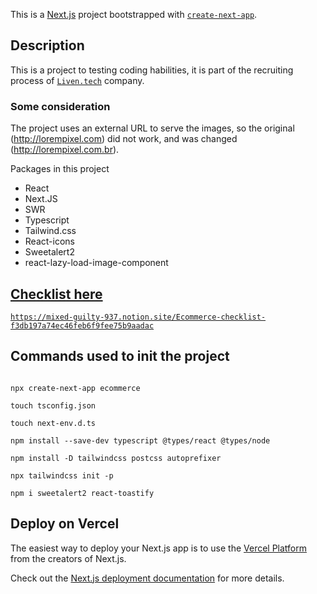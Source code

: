 This is a [Next.js](https://nextjs.org/) project bootstrapped with [`create-next-app`](https://github.com/vercel/next.js/tree/canary/packages/create-next-app).

## Description

This is a project to testing coding habilities, it is part of the recruiting process of [`Liven.tech`](https://liven.tech) company.

### Some consideration

The project uses an external URL to serve the images, so the original (http://lorempixel.com) did not work, and was changed (http://lorempixel.com.br).


Packages in this project

* React
* Next.JS
* SWR
* Typescript
* Tailwind.css
* React-icons
* Sweetalert2
* react-lazy-load-image-component

## [Checklist here](https://mixed-guilty-937.notion.site/Ecommerce-checklist-f3db197a74ec46feb6f9fee75b9aadac)

[`https://mixed-guilty-937.notion.site/Ecommerce-checklist-f3db197a74ec46feb6f9fee75b9aadac`](https://mixed-guilty-937.notion.site/Ecommerce-checklist-f3db197a74ec46feb6f9fee75b9aadac)

## Commands used to init the project

```

npx create-next-app ecommerce

touch tsconfig.json

touch next-env.d.ts

npm install --save-dev typescript @types/react @types/node

npm install -D tailwindcss postcss autoprefixer

npx tailwindcss init -p

npm i sweetalert2 react-toastify

```

## Deploy on Vercel

The easiest way to deploy your Next.js app is to use the [Vercel Platform](https://vercel.com/new?utm_medium=default-template&filter=next.js&utm_source=create-next-app&utm_campaign=create-next-app-readme) from the creators of Next.js.

Check out the [Next.js deployment documentation](https://nextjs.org/docs/deployment) for more details.
